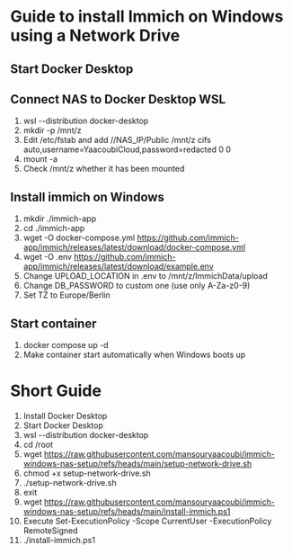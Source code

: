# Guide to install Immich on Windows using a Network Drive

## Start Docker Desktop

## Connect NAS to Docker Desktop WSL
1. wsl --distribution docker-desktop
2. mkdir -p /mnt/z
3. Edit /etc/fstab and add //NAS_IP/Public /mnt/z cifs auto,username=YaacoubiCloud,password=redacted 0 0
4. mount -a
5. Check /mnt/z whether it has been mounted

## Install immich on Windows
1. mkdir ./immich-app
2. cd ./immich-app
3. wget -O docker-compose.yml https://github.com/immich-app/immich/releases/latest/download/docker-compose.yml
4. wget -O .env https://github.com/immich-app/immich/releases/latest/download/example.env
5. Change UPLOAD_LOCATION in .env to /mnt/z/ImmichData/upload
6. Change DB_PASSWORD to custom one (use only A-Za-z0-9)
7. Set TZ to Europe/Berlin

## Start container
1. docker compose up -d
2. Make container start automatically when Windows boots up

# Short Guide

1. Install Docker Desktop
2. Start Docker Desktop
3. wsl --distribution docker-desktop
4. cd /root
5. wget https://raw.githubusercontent.com/mansouryaacoubi/immich-windows-nas-setup/refs/heads/main/setup-network-drive.sh
6. chmod +x setup-network-drive.sh
7. ./setup-network-drive.sh
8. exit
9. wget https://raw.githubusercontent.com/mansouryaacoubi/immich-windows-nas-setup/refs/heads/main/install-immich.ps1 
10. Execute Set-ExecutionPolicy -Scope CurrentUser -ExecutionPolicy RemoteSigned
11. ./install-immich.ps1
